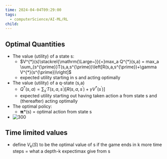 ```yaml
---
time: 2024-04-04T09:29:00
tags:
  - computerScience/AI-ML/RL
child:
---
```

## Optimal Quantities
- The value (utility) of a state s:
	- $V^{*}(s)\stackrel{\mathrm{\Large~}}{=}max_a Q^{*}(s,a) = max_a \sum_{s^{\prime}}T(s,a,s^{\prime})\left[R(s,a,s^{\prime})+\gamma V^{*}(s^{\prime})\right]$
	- expected utility starting in s and acting optimally
- The value (utility) of a q-state (s,a)
	- $Q^{*}(s,a)=\sum_{s^{\prime}}T(s,a,s^{\prime})\left[R(s,a,s^{\prime})+\gamma V^{*}(s^{\prime})\right]$
	- expected utility starting out having taken action a from state s and (thereafter) acting optimally
- The optimal policy:
	- 𝝿*(s) = optimal action from state s
- ![300](https://i.imgur.com/aORCIZJ.png)

## Time limited values
- define $V_k(S)$ to be the optimal value of s if the game ends in k more time steps = what a depth-k expectimax give from s